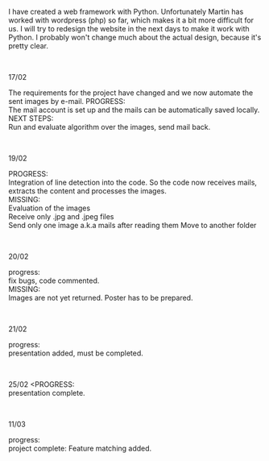 <p> I have created a web framework with Python. Unfortunately Martin has worked with wordpress (php) so far, which makes it a bit more difficult for us. I will try to redesign the website in the next days to make it work with Python. I probably won't change much about the actual design, because it's pretty clear. </p><br>

17/02
<p> The requirements for the project have changed and we now automate the sent images by e-mail.
PROGRESS:<br> The mail account is set up and the mails can be automatically saved locally.<br> 
NEXT STEPS:<br> Run and evaluate algorithm over the images, send mail back.</p><br>

19/02
<p> PROGRESS:<br> Integration of line detection into the code. So the code now receives mails, extracts the content and processes the images.<br>
MISSING:<br>
Evaluation of the images <br> Receive only .jpg and .jpeg files <br> Send only one image a.k.a mails after reading them Move to another folder </p><br>

20/02
<p>progress:<br> fix bugs, code commented.<br>
MISSING:<br>
Images are not yet returned. Poster has to be prepared.</p><br>

21/02
<p>progress:<br> presentation added, must be completed.<br>
</p><br>

25/02
<PROGRESS:<br> presentation complete.<br>
</p><br>

11/03
<p>progress:<br> project complete: Feature matching added.<br>
</p><br>
